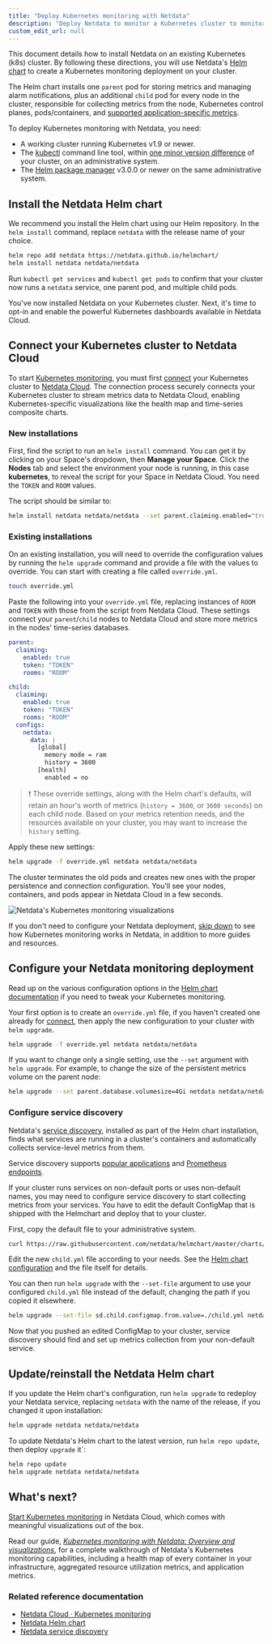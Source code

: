 ```yaml
---
title: "Deploy Kubernetes monitoring with Netdata"
description: "Deploy Netdata to monitor a Kubernetes cluster to monitor the health, performance, resource utilization, and application metrics of a Kubernetes cluster in real time."
custom_edit_url: null
---
```




This document details how to install Netdata on an existing Kubernetes (k8s) cluster. By following these directions, you
will use Netdata's [Helm chart](https://github.com/netdata/helmchart) to create a Kubernetes monitoring deployment on
your cluster.

The Helm chart installs one `parent` pod for storing metrics and managing alarm notifications, plus an additional
`child` pod for every node in the cluster, responsible for collecting metrics from the node, Kubernetes control planes,
pods/containers, and [supported application-specific
metrics](https://github.com/netdata/helmchart#service-discovery-and-supported-services).

To deploy Kubernetes monitoring with Netdata, you need:

-   A working cluster running Kubernetes v1.9 or newer.
-   The [kubectl](https://kubernetes.io/docs/reference/kubectl/overview/) command line tool, within [one minor version
    difference](https://kubernetes.io/docs/tasks/tools/install-kubectl/#before-you-begin) of your cluster, on an
    administrative system.
-   The [Helm package manager](https://helm.sh/) v3.0.0 or newer on the same administrative system.

## Install the Netdata Helm chart

We recommend you install the Helm chart using our Helm repository. In the `helm install` command, replace `netdata` with
the release name of your choice.

```bash
helm repo add netdata https://netdata.github.io/helmchart/
helm install netdata netdata/netdata
```

Run `kubectl get services` and `kubectl get pods` to confirm that your cluster now runs a `netdata` service, one
parent pod, and multiple child pods.

You've now installed Netdata on your Kubernetes cluster. Next, it's time to opt-in and enable the powerful Kubernetes
dashboards available in Netdata Cloud.

## Connect your Kubernetes cluster to Netdata Cloud

To start [Kubernetes monitoring](/docs/cloud/visualize/kubernetes/), you must first
[connect](/docs/agent/claim) your Kubernetes cluster to [Netdata Cloud](https://app.netdata.cloud). The connection process securely
connects your Kubernetes cluster to stream metrics data to Netdata Cloud, enabling Kubernetes-specific visualizations
like the health map and time-series composite charts.

### New installations

First, find the script to run an `helm install` command. You can get it by clicking on your Space's dropdown, then **Manage your Space**.
Click the **Nodes** tab and select the environment your node is running, in this case **kubernetes**, to reveal the script for your Space in Netdata Cloud. You need the `TOKEN`
and `ROOM` values.

The script should be similar to:

```bash
helm install netdata netdata/netdata --set parent.claiming.enabled="true" --set parent.claiming.token="TOKEN" --set parent.claiming.rooms="ROOM" --set child.claiming.enabled=true --set child.claiming.token="TOKEN" --set child.claiming.rooms="ROOM"
```

### Existing installations

On an existing installation, you will need to override the configuration values by running the `helm upgrade` command and provide a file with the values to override. You can start with creating a file called `override.yml`.

```bash
touch override.yml
```

Paste the following into your `override.yml` file, replacing instances of `ROOM` and `TOKEN` with those from the script from Netdata Cloud. These settings connect your `parent`/`child` nodes to Netdata Cloud and store more
metrics in the nodes' time-series databases.

```yaml
parent:
  claiming:
    enabled: true
    token: "TOKEN"
    rooms: "ROOM"

child:
  claiming:
    enabled: true
    token: "TOKEN"
    rooms: "ROOM"
  configs:
    netdata:
      data: |
        [global]
          memory mode = ram
          history = 3600
        [health]
          enabled = no
```

> ❗ These override settings, along with the Helm chart's defaults, will retain an hour's worth of metrics (`history =
> 3600`, or `3600 seconds`) on each child node. Based on your metrics retention needs, and the resources available on
> your cluster, you may want to increase the `history` setting.

Apply these new settings:

```bash
helm upgrade -f override.yml netdata netdata/netdata
```

The cluster terminates the old pods and creates new ones with the proper persistence and connection configuration. You'll
see your nodes, containers, and pods appear in Netdata Cloud in a few seconds.

![Netdata's Kubernetes monitoring
visualizations](https://user-images.githubusercontent.com/1153921/107801491-5dcb0f00-6d1d-11eb-9ab1-876c39f556e2.png)

If you don't need to configure your Netdata deployment, [skip down](#whats-next) to see how Kubernetes monitoring works
in Netdata, in addition to more guides and resources.

## Configure your Netdata monitoring deployment

Read up on the various configuration options in the [Helm chart
documentation](https://github.com/netdata/helmchart#configuration) if you need to tweak your Kubernetes monitoring.

Your first option is to create an `override.yml` file, if you haven't created one already for
[connect](#connect-your-kubernetes-cluster-to-netdata-cloud), then apply the new configuration to your cluster with `helm
upgrade`.

```bash
helm upgrade -f override.yml netdata netdata/netdata
```

If you want to change only a single setting, use the `--set` argument with `helm upgrade`. For example, to change the
size of the persistent metrics volume on the parent node:

```bash
helm upgrade --set parent.database.volumesize=4Gi netdata netdata/netdata
```

### Configure service discovery

Netdata's [service discovery](https://github.com/netdata/agent-service-discovery/#service-discovery), installed as part
of the Helm chart installation, finds what services are running in a cluster's containers and automatically collects
service-level metrics from them.

Service discovery supports [popular applications](https://github.com/netdata/helmchart#applications) and [Prometheus
endpoints](https://github.com/netdata/helmchart#prometheus-endpoints).

If your cluster runs services on non-default ports or uses non-default names, you may need to configure service
discovery to start collecting metrics from your services. You have to edit the default ConfigMap that is shipped with
the Helmchart and deploy that to your cluster.

First, copy the default file to your administrative system.

```bash
curl https://raw.githubusercontent.com/netdata/helmchart/master/charts/netdata/sdconfig/child.yml -o child.yml
```

Edit the new `child.yml` file according to your needs. See the [Helm chart
configuration](https://github.com/netdata/helmchart#configuration) and the file itself for details.

You can then run `helm upgrade` with the `--set-file` argument to use your configured `child.yml` file instead of the
default, changing the path if you copied it elsewhere.

```bash
helm upgrade --set-file sd.child.configmap.from.value=./child.yml netdata netdata/netdata
```

Now that you pushed an edited ConfigMap to your cluster, service discovery should find and set up metrics collection
from your non-default service.

## Update/reinstall the Netdata Helm chart

If you update the Helm chart's configuration, run `helm upgrade` to redeploy your Netdata service, replacing `netdata`
with the name of the release, if you changed it upon installation:

```bash
helm upgrade netdata netdata/netdata
```

To update Netdata's Helm chart to the latest version, run `helm repo update`, then deploy `upgrade` it`:

```bash
helm repo update
helm upgrade netdata netdata/netdata
```

## What's next?

[Start Kubernetes monitoring](/docs/cloud/visualize/kubernetes/) in Netdata Cloud, which
comes with meaningful visualizations out of the box. 

Read our guide, [_Kubernetes monitoring with Netdata: Overview and
visualizations_](/guides/monitor/kubernetes-k8s-netdata), for a complete walkthrough of Netdata's Kubernetes
monitoring capabilities, including a health map of every container in your infrastructure, aggregated resource
utilization metrics, and application metrics.

### Related reference documentation

- [Netdata Cloud · Kubernetes monitoring](/docs/cloud/visualize/kubernetes/)
- [Netdata Helm chart](https://github.com/netdata/helmchart)
- [Netdata service discovery](https://github.com/netdata/agent-service-discovery/)


